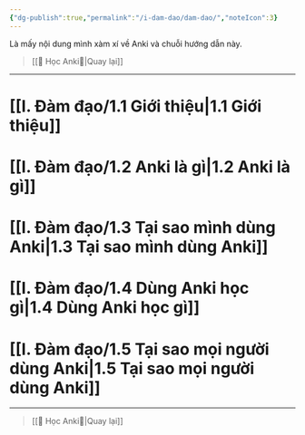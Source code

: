 ```yaml
---
{"dg-publish":true,"permalink":"/i-dam-dao/dam-dao/","noteIcon":3}
---
```


Là mấy nội dung mình xàm xí về Anki và chuỗi hướng dẫn này.

> [[🌟 Học Anki🌟\|Quay lại]]
___
# [[I. Đàm đạo/1.1 Giới thiệu\|1.1 Giới thiệu]]
# [[I. Đàm đạo/1.2 Anki là gì\|1.2 Anki là gì]]
# [[I. Đàm đạo/1.3 Tại sao mình dùng Anki\|1.3 Tại sao mình dùng Anki]]
# [[I. Đàm đạo/1.4 Dùng Anki học gì\|1.4 Dùng Anki học gì]]
# [[I. Đàm đạo/1.5 Tại sao mọi người dùng Anki\|1.5 Tại sao mọi người dùng Anki]]
___
> [[🌟 Học Anki🌟\|Quay lại]]